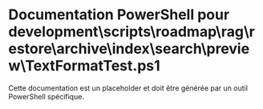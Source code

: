# Documentation PowerShell pour development\scripts\roadmap\rag\restore\archive\index\search\preview\TextFormatTest.ps1

Cette documentation est un placeholder et doit être générée par un outil PowerShell spécifique.
